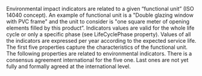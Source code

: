 ﻿Environmental impact indicators are related to a given “functional unit” (ISO 14040 concept). An example of functional unit is a "Double glazing window with PVC frame" and the unit to consider is "one square meter of opening elements filled by this product”.
Indicators values are valid for the whole life cycle or only a specific phase (see LifeCyclePhase property). Values of all the indicators are expressed per year according to the expected service life. The first five properties capture the characteristics of the functional unit. The following properties are related to environmental indicators.
There is a consensus agreement international for the five one. Last ones are not yet fully and formally agreed at the international level.